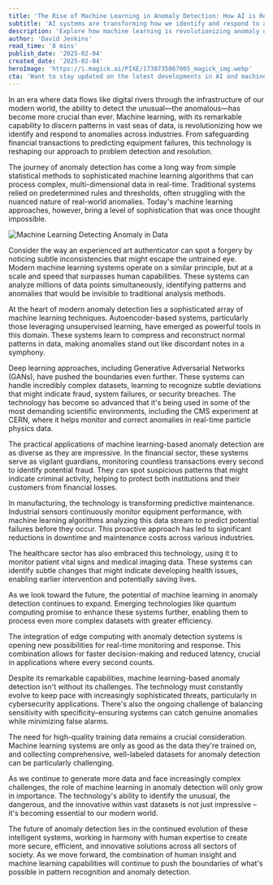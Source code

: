 ```yaml
---
title: 'The Rise of Machine Learning in Anomaly Detection: How AI is Revolutionizing Pattern Recognition'
subtitle: 'AI systems are transforming how we identify and respond to anomalies across industries'
description: 'Explore how machine learning is revolutionizing anomaly detection across industries, enhancing everything from financial fraud prevention to predictive maintenance in manufacturing. Learn about the advanced AI systems that are transforming our approach to problem detection and resolution in our increasingly complex world.'
author: 'David Jenkins'
read_time: '8 mins'
publish_date: '2025-02-04'
created_date: '2025-02-04'
heroImage: 'https://i.magick.ai/PIXE/1738735067065_magick_img.webp'
cta: 'Want to stay updated on the latest developments in AI and machine learning? Follow us on LinkedIn for expert insights and analysis of emerging technologies that are shaping our future.'
---
```


In an era where data flows like digital rivers through the infrastructure of our modern world, the ability to detect the unusual—the anomalous—has become more crucial than ever. Machine learning, with its remarkable capability to discern patterns in vast seas of data, is revolutionizing how we identify and respond to anomalies across industries. From safeguarding financial transactions to predicting equipment failures, this technology is reshaping our approach to problem detection and resolution.

The journey of anomaly detection has come a long way from simple statistical methods to sophisticated machine learning algorithms that can process complex, multi-dimensional data in real-time. Traditional systems relied on predetermined rules and thresholds, often struggling with the nuanced nature of real-world anomalies. Today's machine learning approaches, however, bring a level of sophistication that was once thought impossible.

![Machine Learning Detecting Anomaly in Data](https://i.magick.ai/PIXE/1738735067069_magick_img.webp)

Consider the way an experienced art authenticator can spot a forgery by noticing subtle inconsistencies that might escape the untrained eye. Modern machine learning systems operate on a similar principle, but at a scale and speed that surpasses human capabilities. These systems can analyze millions of data points simultaneously, identifying patterns and anomalies that would be invisible to traditional analysis methods.

At the heart of modern anomaly detection lies a sophisticated array of machine learning techniques. Autoencoder-based systems, particularly those leveraging unsupervised learning, have emerged as powerful tools in this domain. These systems learn to compress and reconstruct normal patterns in data, making anomalies stand out like discordant notes in a symphony.

Deep learning approaches, including Generative Adversarial Networks (GANs), have pushed the boundaries even further. These systems can handle incredibly complex datasets, learning to recognize subtle deviations that might indicate fraud, system failures, or security breaches. The technology has become so advanced that it's being used in some of the most demanding scientific environments, including the CMS experiment at CERN, where it helps monitor and correct anomalies in real-time particle physics data.

The practical applications of machine learning-based anomaly detection are as diverse as they are impressive. In the financial sector, these systems serve as vigilant guardians, monitoring countless transactions every second to identify potential fraud. They can spot suspicious patterns that might indicate criminal activity, helping to protect both institutions and their customers from financial losses.

In manufacturing, the technology is transforming predictive maintenance. Industrial sensors continuously monitor equipment performance, with machine learning algorithms analyzing this data stream to predict potential failures before they occur. This proactive approach has led to significant reductions in downtime and maintenance costs across various industries.

The healthcare sector has also embraced this technology, using it to monitor patient vital signs and medical imaging data. These systems can identify subtle changes that might indicate developing health issues, enabling earlier intervention and potentially saving lives.

As we look toward the future, the potential of machine learning in anomaly detection continues to expand. Emerging technologies like quantum computing promise to enhance these systems further, enabling them to process even more complex datasets with greater efficiency.

The integration of edge computing with anomaly detection systems is opening new possibilities for real-time monitoring and response. This combination allows for faster decision-making and reduced latency, crucial in applications where every second counts.

Despite its remarkable capabilities, machine learning-based anomaly detection isn't without its challenges. The technology must constantly evolve to keep pace with increasingly sophisticated threats, particularly in cybersecurity applications. There's also the ongoing challenge of balancing sensitivity with specificity–ensuring systems can catch genuine anomalies while minimizing false alarms.

The need for high-quality training data remains a crucial consideration. Machine learning systems are only as good as the data they're trained on, and collecting comprehensive, well-labeled datasets for anomaly detection can be particularly challenging.

As we continue to generate more data and face increasingly complex challenges, the role of machine learning in anomaly detection will only grow in importance. The technology's ability to identify the unusual, the dangerous, and the innovative within vast datasets is not just impressive – it's becoming essential to our modern world.

The future of anomaly detection lies in the continued evolution of these intelligent systems, working in harmony with human expertise to create more secure, efficient, and innovative solutions across all sectors of society. As we move forward, the combination of human insight and machine learning capabilities will continue to push the boundaries of what's possible in pattern recognition and anomaly detection.